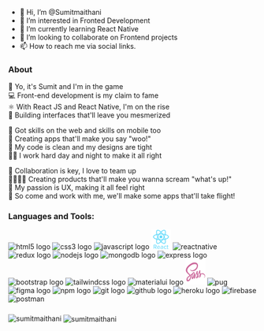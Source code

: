 - 👋 Hi, I’m @Sumitmaithani
- 👀 I’m interested in Fronted Development
- 🌱 I’m currently learning React Native
- 💞️ I’m looking to collaborate on Frontend projects
- 📫 How to reach me via social links.

### About 

👋 Yo, it's Sumit and I'm in the game<br>
💻 Front-end development is my claim to fame<br>
⚛️ With React JS and React Native, I'm on the rise<br>
🌟 Building interfaces that'll leave you mesmerized<br>

📱 Got skills on the web and skills on mobile too<br>
🚀 Creating apps that'll make you say "woo!"<br>
💯 My code is clean and my designs are tight<br>
👨‍💻 I work hard day and night to make it all right<br>

👥 Collaboration is key, I love to team up<br>
👨‍👩‍👧‍👦 Creating products that'll make you wanna scream "what's up!"<br>
💖 My passion is UX, making it all feel right<br>
🎉 So come and work with me, we'll make some apps that'll take flight!<br>

### <h3 align="left">Languages and Tools:</h3>

<div align="left">
  <img src="https://cdn.jsdelivr.net/gh/devicons/devicon/icons/html5/html5-original.svg" height="40" width="52" alt="html5 logo"  />
  <img src="https://cdn.jsdelivr.net/gh/devicons/devicon/icons/css3/css3-original.svg" height="40" width="52" alt="css3 logo"  />
  <img src="https://cdn.jsdelivr.net/gh/devicons/devicon/icons/javascript/javascript-original.svg" height="40" width="52" alt="javascript logo"  />
  <img src="https://raw.githubusercontent.com/devicons/devicon/master/icons/react/react-original-wordmark.svg" alt="react" width="40" height="40"/>
  <img src="https://reactnative.dev/img/header_logo.svg" alt="reactnative" height="40" width="40" /> 
  <img src="https://cdn.jsdelivr.net/gh/devicons/devicon/icons/redux/redux-original.svg" height="40" width="40" alt="redux logo"  />
  <img src="https://cdn.jsdelivr.net/gh/devicons/devicon/icons/nodejs/nodejs-original.svg" height="40" width="52" alt="nodejs logo"  />
  <img src="https://cdn.jsdelivr.net/gh/devicons/devicon/icons/mongodb/mongodb-original.svg" height="40" width="52" alt="mongodb logo"  />
  <img src="https://cdn.jsdelivr.net/gh/devicons/devicon/icons/express/express-original.svg" height="40" width="52" alt="express logo"  />
  <img src="https://cdn.jsdelivr.net/gh/devicons/devicon/icons/bootstrap/bootstrap-original.svg" height="40" width="52" alt="bootstrap logo"  />
  <img src="https://cdn.jsdelivr.net/gh/devicons/devicon/icons/tailwindcss/tailwindcss-original-wordmark.svg" height="40" width="52" alt="tailwindcss logo"  />
  <img src="https://cdn.jsdelivr.net/gh/devicons/devicon/icons/materialui/materialui-original.svg" height="40" width="52" alt="materialui logo"  />
  <img src="https://raw.githubusercontent.com/devicons/devicon/master/icons/sass/sass-original.svg" alt="sass" width="40" height="52"/>
   <img src="https://cdn.worldvectorlogo.com/logos/pug.svg" alt="pug" width="40" height="40"/>
  <img src="https://cdn.jsdelivr.net/gh/devicons/devicon/icons/figma/figma-original.svg" height="40" width="52" alt="figma logo"  />
  <img src="https://cdn.jsdelivr.net/gh/devicons/devicon/icons/npm/npm-original-wordmark.svg" height="40" width="52" alt="npm logo"  />
  <img src="https://cdn.jsdelivr.net/gh/devicons/devicon/icons/git/git-original.svg" height="40" width="52" alt="git logo"  />
  <img src="https://cdn.jsdelivr.net/gh/devicons/devicon/icons/github/github-original.svg" height="40" width="52" alt="github logo"  />
  <img src="https://cdn.jsdelivr.net/gh/devicons/devicon/icons/heroku/heroku-original.svg" height="40" width="52" alt="heroku logo"  />
  <img src="https://www.vectorlogo.zone/logos/firebase/firebase-icon.svg" alt="firebase" height="40" width="40"/>
  <img src="https://www.vectorlogo.zone/logos/getpostman/getpostman-icon.svg" alt="postman" width="40" height="40"/>
</div>

###



<p><img align="left" src="https://github-readme-stats.vercel.app/api/top-langs?username=sumitmaithani&show_icons=true&locale=en&layout=compact" alt="sumitmaithani" /></p>

<p>&nbsp;<img align="center" src="https://github-readme-stats.vercel.app/api?username=sumitmaithani&show_icons=true&locale=en" alt="sumitmaithani" /></p>

